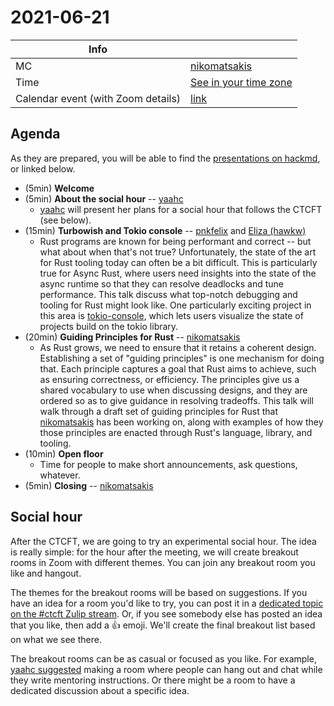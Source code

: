 # 2021-06-21

| Info | |
| --- | --- |
| MC | [nikomatsakis] |
| Time | [See in your time zone](https://everytimezone.com/s/5f09e412) |
| Calendar event (with Zoom details) | [link](https://calendar.google.com/event?action=TEMPLATE&tmeid=NzVwZ3Izb2F1MWpxY3UyN2k0cmcwamhtY2cgN24wdnZvcWZlMGtibms2aTA0dWl1NTJ0MzBAZw&tmsrc=7n0vvoqfe0kbnk6i04uiu52t30%40group.calendar.google.com) |

## Agenda

As they are prepared, you will be able to find the [presentations on hackmd](https://hackmd.io/@rust-ctcft?tags=%5B%222021-06-21%22%5D), or linked below.

* (5min) **Welcome**
* (5min) **About the social hour** -- [yaahc]
    * [yaahc] will present her plans for a social hour that follows the CTCFT (see below).
* (15min) **Turbowish and Tokio console** -- [pnkfelix] and [Eliza (hawkw)]
    * Rust programs are known for being performant and correct -- but what about when that's not true? Unfortunately, the state of the art for Rust tooling today can often be a bit difficult. This is particularly true for Async Rust, where users need insights into the state of the async runtime so that they can resolve deadlocks and tune performance. This talk discuss what top-notch debugging and tooling for Rust might look like. One particularly exciting project in this area is [tokio-console](https://github.com/tokio-rs/console), which lets users visualize the state of projects build on the tokio library.  
* (20min) **Guiding Principles for Rust** -- [nikomatsakis]
    * As Rust grows, we need to ensure that it retains a coherent design. Establishing a set of "guiding principles" is one mechanism for doing that. Each principle captures a goal that Rust aims to achieve, such as ensuring correctness, or efficiency. The principles give us a shared vocabulary to use when discussing designs, and they are ordered so as to give guidance in resolving tradeoffs. This talk will walk through a draft set of guiding principles for Rust that [nikomatsakis] has been working on, along with examples of how they those principles are enacted through Rust's language, library, and tooling.
* (10min) **Open floor**
    * Time for people to make short announcements, ask questions, whatever.
* (5min) **Closing** -- [nikomatsakis]

## Social hour

After the CTCFT, we are going to try an experimental social hour. The idea is really simple: for the hour after the meeting, we will create breakout rooms in Zoom with different themes. You can join any breakout room you like and hangout.

The themes for the breakout rooms will be based on suggestions. If you have an idea for a room you'd like to try, you can post it in a [dedicated topic on the #ctcft Zulip stream](https://rust-lang.zulipchat.com/#narrow/stream/286036-ctcft/topic/social.20hour.202021-06-21). Or, if you see somebody else has posted an idea that you like, then add a 👍 emoji. We'll create the final breakout list based on what we see there.

The breakout rooms can be as casual or focused as you like. For example, [yaahc suggested](https://zulip-archive.rust-lang.org/286036ctcft/69346socialhour20210621.html#243077876) making a room where people can hang out and chat while they write mentoring instructions. Or there might be a room to have a dedicated discussion about a specific idea. 

[CTCFT Calendar]: https://calendar.google.com/calendar/embed?src=7n0vvoqfe0kbnk6i04uiu52t30%40group.calendar.google.com&ctz=America%2FNew_York
[nikomatsakis]: https://github.com/nikomatsakis/
[rylev]: https://github.com/rylev/
[m-ou-se]: https://github.com/m-ou-se/
[pnkfelix]: https://github.com/pnkfelix/
[wesleywiser]: https://github.com/wesleywiser/
[yaahc]: https://github.com/yaahc/
[tmandry]: https://github.com/tmandry/
[Eliza (hawkw)]: https://github.com/hawkw